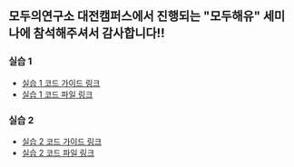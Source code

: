 ## 모두의연구소 대전캠퍼스에서 진행되는 "모두해유" 세미나에 참석해주셔서 감사합니다!!


### 실습 1
- [실습 1 코드 가이드 링크](https://cobalt-clock-cf4.notion.site/1-316cddb045e1499e85b6e318d7e53016?pvs=4)
- [실습 1 코드 파일 링크](modulabs.ipynb)

### 실습 2
- [실습 2 코드 가이드 링크](https://cobalt-clock-cf4.notion.site/ed2f044ce35e4133892d79298208e13e?pvs=4)
- [실습 2 코드 파일 링크](Chatbot.py)
